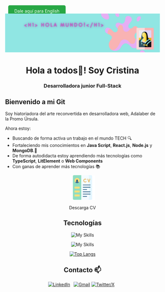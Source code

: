 <a href="README.md" style="background-color: #28a745; color: white; padding: 10px 20px; text-decoration: none; border-radius: 5px; margin: 0 10px;">Dale aquí para English</a>
<img src="./images/banner2.png" alt="gif" width="900" />

<h1 align="center">Hola a todos💜! Soy Cristina</h1>
<h3 align="center">Desarrolladora junior Full-Stack</h3>

## Bienvenido a mi Git

Soy hiatoriadora del arte reconvertida en desarrolladora web, Adalaber de la Promo Úrsula.

Ahora estoy:

- Buscando de forma activa un trabajo en el mundo TECH 🔍
- Fortaleciendo mis conocimientos en **Java Script**, **React.js**, **Node.js** y **MongoDB**.🌱
- De forma autodidacta estoy aprendiendo más tecnologías como **TypeScript**, **LitElement** o **Web Components**
- Con ganas de aprender más tecnologías 📚

<div align="center">
  <a href="./images/cv_CristinaRodriguez_FullStack_Linkedin.pdf">
    <img alt="Icono descargar currículum" src="./images/cv.png" width="80"/>
  </a>
  <p>Descarga CV</p>
</div>

<div align="center">

## Tecnologías
  
![My Skills](https://skillicons.dev/icons?i=html,css,sass,js,typescript,lit,react,vite)

![My Skills](https://skillicons.dev/icons?i=mysql,nodejs,mongodb,postman,git,gulp,npm,figma)

[![Top Langs](https://github-readme-stats.vercel.app/api/top-langs/?username=crisrodriguezgar&layout=compact)](https://github.com/crisrodriguezgar/github-readme-stats)

## Contacto 📫


[![LinkedIn](https://skillicons.dev/icons?i=linkedin)](https://www.linkedin.com/in/cristinarodriguezgar/) &nbsp;
[![Gmail](https://skillicons.dev/icons?i=gmail)](mailto:rodriguezgar.cris@gmail.com)
[![Twitter/X](https://skillicons.dev/icons?i=twitter)](https://twitter.com/cristirogar) &nbsp;
</div>
